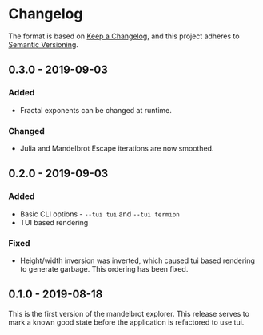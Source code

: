 # Changelog

The format is based on [Keep a Changelog](https://keepachangelog.com/en/1.0.0/),
and this project adheres to [Semantic Versioning](https://semver.org/spec/v2.0.0.html).

## 0.3.0 - 2019-09-03

### Added

- Fractal exponents can be changed at runtime.

### Changed

- Julia and Mandelbrot Escape iterations are now smoothed.

## 0.2.0 - 2019-09-03

### Added

- Basic CLI options - `--tui tui` and `--tui termion`
- TUI based rendering

### Fixed

- Height/width inversion was inverted, which caused tui based rendering to generate garbage. This ordering has been fixed.

## 0.1.0 - 2019-08-18

This is the first version of the mandelbrot explorer. This release serves to
mark a known good state before the application is refactored to use tui.
